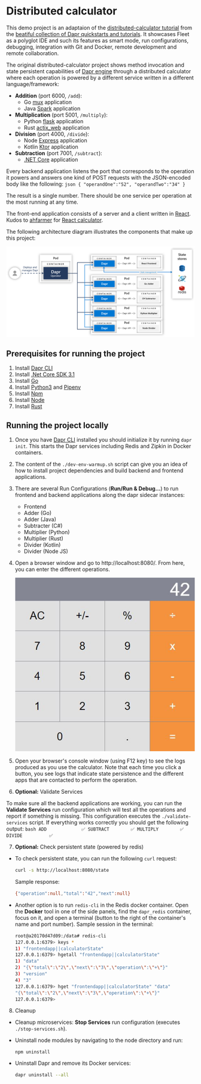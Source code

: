 # Distributed calculator

This demo project is an adaptaion of the [distributed-calculator tutorial](https://github.com/dapr/quickstarts/blob/master/tutorials/distributed-calculator) from the [ beatiful collection of Dapr quickstarts and tutorials](https://github.com/dapr/quickstarts). It showcases Fleet as a polyglot IDE and such its features as smart mode, run configurations, debugging, integration with Git and Docker, remote development and remote collaboration.

The original distributed-calculator project shows method invocation and state persistent capabilities of [Dapr engine](https://docs.dapr.io/) through a distributed calculator where each operation is powered by a different service written in a different language/framework:

- **Addition** (port 6000, `/add`):
    - Go [mux](https://github.com/gorilla/mux) application
    - Java [Spark](https://sparkjava.com/) application
- **Multiplication** (port 5001, `/multiply`):
    - Python [flask](https://flask.palletsprojects.com/en/2.2.x/) application
    - Rust [actix_web](https://actix.rs/) application
- **Division** (port 4000, `/divide`):
    - Node [Express](https://expressjs.com/) application
    - Kotlin [Ktor](https://ktor.io/) application
- **Subtraction** (port 7001, `/subtract`):
    - [.NET Core](https://docs.microsoft.com/en-us/dotnet/core/) application

Every backend application listens the port that corresponds to the operation it powers and answers one kind of POST requests with the JSON-encoded body like the following:
    ```json
    {
        "operandOne":"52",
        "operandTwo":"34"
    }
    ```

The result is a single number. There should be one service per operation at the most running at any time.

The front-end application consists of a server and a client written in [React](https://reactjs.org/). 
Kudos to [ahfarmer](https://github.com/ahfarmer) for [React calculator](https://github.com/ahfarmer/calculator).

The following architecture diagram illustrates the components that make up this project:

![Architecture Diagram](./img/Architecture_Diagram.png)

## Prerequisites for running the project

1. Install [Dapr CLI](https://github.com/dapr/cli)
2. Install [.Net Core SDK 3.1](https://dotnet.microsoft.com/download)
3. Install [Go](https://golang.org/doc/install)
4. Install [Python3](https://www.python.org/downloads/) and [Pipenv](https://pypi.org/project/pipenv/)
5. Install [Npm](https://www.npmjs.com/get-npm)
6. Install [Node](https://nodejs.org/en/download/)
7. Install [Rust](https://rustup.rs/)

## Running the project locally

1. Once you have [Dapr CLI](https://github.com/dapr/cli) installed you should initialize it by running `dapr init`. This starts the Dapr services including Redis and Zipkin in Docker containers.

2. The content of the `./dev-env-warmup.sh` script can give you an idea of how to install project dependencies and build backend and frontend applications.

3. There are several Run Configurations (**Run/Run & Debug...**) to run frontend and backend applications along the dapr sidecar instances:

    - Frontend
    - Adder (Go)
    - Adder (Java)
    - Subtracter (C#)
    - Multiplier (Python)
    - Multiplier (Rust)
    - Divider (Kotlin)
    - Divider (Node JS)

4. Open a browser window and go to http://localhost:8080/. From here, you can enter the different operations.

    ![Calculator Screenshot](./img/calculator-screenshot.JPG)

5. Open your browser's console window (using F12 key) to see the logs produced as you use the calculator. Note that each time you click a button, you see logs that indicate state persistence and the different apps that are contacted to perform the operation.

6. **Optional:** Validate Services

To make sure all the backend applications are working, you can run the **Validate Services** run configuration which will test all the operations and report if something is missing. This configuration executes the `./validate-services` script. If everything works correctly you should get the following output:
    ```bash
    ADD             ✅
    SUBTRACT        ✅
    MULTIPLY        ✅
    DIVIDE          ✅
    ```

7. **Optional:** Check persistent state (powered by redis)

- To check persistent state, you can run the following `curl` request:
    ```bash
    curl -s http://localhost:8080/state
    ```
  Sample response:
    ```bash
    {"operation":null,"total":"42","next":null}
    ```

- Another option is to run `redis-cli` in the Redis docker container. Open the **Docker** tool in one of the side panels, find the `dapr_redis` container, focus on it, and open a terminal (button to the right of the container's name and port number). Sample session in the terminal:
  ```bash
  root@a20170d47d09:/data# redis-cli
  127.0.0.1:6379> keys *
  1) "frontendapp||calculatorState"
  127.0.0.1:6379> hgetall "frontendapp||calculatorState"
  1) "data"
  2) "{\"total\":\"2\",\"next\":\"3\",\"operation\":\"+\"}"
  3) "version"
  4) "3"
  127.0.0.1:6379> hget "frontendapp||calculatorState" "data"
  "{\"total\":\"2\",\"next\":\"3\",\"operation\":\"+\"}"
  127.0.0.1:6379>
  ```

8. Cleanup

- Cleanup microservices: **Stop Services** run configuration (executes `./stop-services.sh`).

- Uninstall node modules by navigating to the node directory and run:
  ```
  npm uninstall
  ```
- Uninstall Dapr and remove its Docker services:
  ```bash
  dapr uninstall --all
  ```